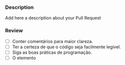 ### Description

Add here a description about your Pull Request

### Review
- [ ] Conter comentários para maior clareza.
- [ ] Ter a certeza de que o código seja facilmente legível.
- [ ] Siga as boas práticas de programação.
- [ ] O elemento <script> deve conter o atributo adequado ao projeto.
- [ ] Implemente uma lista.
- [ ] Desenvolva funções para adicionar e remover produtos.
- [ ] Inclua um título h1.
- [ ] Conter uma imagem interativa.
- [ ] Adicione um ícone ao site.
- [ ] Utilize estruturas de repetição.
- [ ] Crie uma função de menu.
- [ ] Trate exceções.

### Screenshots

| Before | After |
| ------ | ----- |
| Image  | Image |